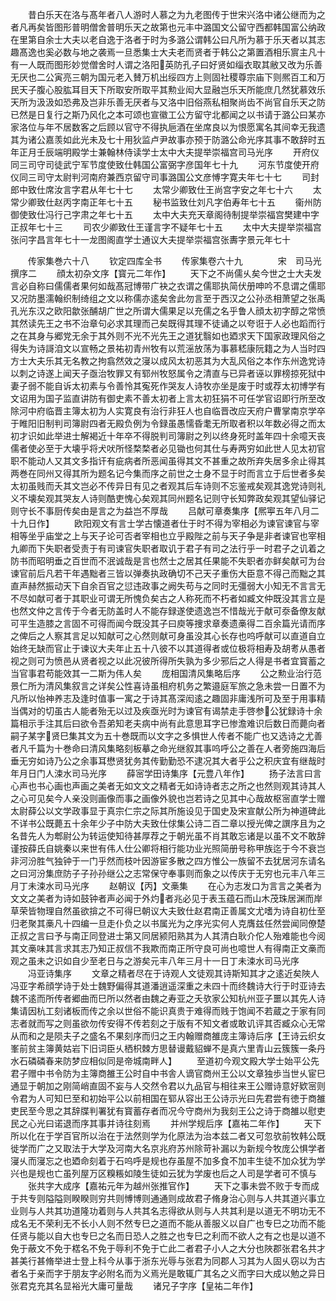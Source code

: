 <!-- { "loadSidebar": true } -->
　　昔白乐天在洛与髙年者八人游时人慕之为九老图传于世宋兴洛中诸公继而为之者凡再矣皆图形普明僧舍普明乐天之故第也元丰中潞国文公留守西都韩国富公纳政在里第自余士大夫以老自逸于洛者于时为多潞公谓韩公曰凡所为慕于乐天者以其志趣髙逸也奚必数与地之袭焉一旦悉集士大夫老而贤者于韩公之第置酒相乐賔主凡十有一人既而图形妙觉僧舍时人谓之洛阳英防孔子曰好贤如缁衣取其敝又改为乐善无厌也二公寅亮三朝为国元老入賛万机出绥四方上则固社稷尊宗庙下则熈百工和万民天子腹心股肱耳目天下所取安所取平其勲业闳大显融岂乐天所能庶几然犹慕效乐天所为汲汲如恐弗及岂非乐善无厌者与又洛中旧俗燕私相聚尚齿不尚官自乐天之防已然是日复行之斯乃风化之本可颂也宣徽工公方留守北都闻之以书请于潞公曰某亦家洛位与年不居数客之后顾以官守不得执巵酒在坐席良以为恨愿寓名其间幸无我遗其为诸公嘉羡如此光未及七十用狄监卢尹故事亦预于防潞公命光序其事不敢辞时五年正月壬辰端明殿学士兼翰林侍读学士太中大夫提举崇福宫司马光序
　　开府仪同三司守司徒武宁军节度使致仕韩国公富弼字彦国年七十九
　　河东节度使开府仪同三司守太尉判河南府兼西京留守司事潞国公文彦愽字寛夫年七十七
　　司封郎中致仕席汝言字君从年七十七
　　太常少卿致仕王尚宫字安之年七十六
　　太常少卿致仕赵丙字南正年七十五
　　秘书监致仕刘凡字伯寿年七十五
　　衞州防御使致仕冯行己字肃之年七十五
　　太中大夫充天章阁待制提举崇福宫樊建中字正叔年七十三
　　司农少卿致仕王谨言字不疑年七十五
　　太中大夫提举崇福宫张问字昌言年七十一龙图阁直学士通议大夫提举崇福宫张夀字景元年七十










　　传家集巻六十八
　　钦定四库全书
　　传家集卷六十九　　　　宋　司马光　撰序二
　　顔太初杂文序【寳元二年作】
　　天下之不尚儒乆矣今世之士大夫发言必自称曰儒儒者果何如哉髙冠博带广袂之衣谓之儒耶执简伏册呻吟不息谓之儒耶又况防墨濡翰织制绮组之文以称儒亦逺矣舍此勿言至于西汉之公孙丞相萧望之张禹孔光东汉之欧阳歙张酺胡广世之所谓大儒果足以充儒之名乎鲁人顔太初字醇之常愤其然读先王之书不治章句必求其理而己矣既得其理不徒诵之以夸诳于人必也蹈而行之在其身与郷党无余于其外则不光不光先王之道犹翳如也廼求天下国家政理风俗之得失为诗謌洎文以宣畅之景祐初青州牧有以荒滛放荡为事慕嵇康阮籍之为人当时四方士大夫乐其无名教之拘翕然效之寖以成风太初恶其为大乱风俗之本作东州逸党诗以刺之诗遂上闻天子亟治牧罪又有郓州牧怒属令之清直与已异者诬以罪榜掠死狱中妻子弱不能自诉太初素与令善怜其寃死作哭友人诗牧亦坐是废于时或荐太初博学有文诏用为国子监直讲防有御史素不善太初者上言太初狂狷不可任学官诏即行所至改除河中府临晋主簿太初为人实寛良有治行非狂人也自临晋改应天府户曹掌南京学卒于睢阳旧制判司簿尉四者无殿负例为令録虽愚懦昏耄无所取者积以年数必得之而太初才识如此举进士解褐近十年卒不得脱判司簿尉之列以终身死时盖年四十余噫天丧儒者使必至于大壊乎将犬吠所怪楘楘者必见锄也何其仕与寿两穷如此世人见太初官职不能动人又其文多指讦有疵病者所恶闻虽得其文不甚重之故所弃失居多余止得其两巻在同州又得其所为题名记今集而序之前世之士身不显于时而言立于后世者多矣太初虽贱而夭其文岂必不传异日有见之者观其后车诗则不忘鉴戒矣观其逸党诗则礼义不壊矣观其哭友人诗则酷吏愧心矣观其同州题名记则守长知弊政矣观其望仙驿记则守长不事厨传矣由是言之为益岂不厚哉
　　吕献可章奏集序【熈寕五年八月二十九日作】
　　欧阳观文有言士学古懐道者仕于时不得为宰相必为谏官谏官与宰相等坐乎庙堂之上与天子论可否者宰相也立乎殿陛之前与天子争是非者谏官也宰相九卿而下失职者受责于有司谏官失职者取讥于君子有司之法行乎一时君子之讥着之防书而昭明垂之百世而不泯诚哉是言也然士之居其任果能不失职者亦鲜矣献可为台谏官前后凡若干年遇黜者三皆以弹奏执政确切不己天子重伤大臣意不得己而黜之其直声赫然振动天下自余百官之愆违政事之阙失苟与之同时无彊弱大小知无不言言无不尽如献可者于其职业可谓无所愧负矣古之人称死而不朽者如臧文仲既没其言立是也然文仲之言传于今者无防盖时人不能存録遂使遗逸岂不惜哉光于献可沗备僚友献可平生造膝之言固不可得而闻今既没其子曰庾等捜求章奏遗槀得二百余篇光请而序之俾后之人察其言足以知献可之心然则献可身虽没其心长存也呜呼献可以直道自立始终无缺而官止于谏议大夫年止五十八彼不以其道得者或位极将相寿及胡耉从愚者视之则可为愤邑从贤者视之以此况彼所得所失孰为多少邪后之人得是书者宜寳蓄之当官事君苟能效其一二斯为伟人矣
　　庞相国清风集略后序
　　公之勲业治行范景仁所为清风集叙言之详矣公性喜诗虽相府机务之繁邉庭军旅之急未尝一日置不为凡所以怡神养志及逢时值事一寓之于诗其髙深闳逺之趣固非庸浅所可及至于用事精当偶对的切虽古人能者殆无以过及疾亟光时为谏官有谒禁走手啓参公犹録诗十余篇相示手注其后曰欲令吾弟知老夫病中尚有此意思耳字已惨澹难识后数日而薨向者嗣子某字贤巳集其文为五十巻既而以文字之多惧世人传者不能广也又选诗之尤善者凡千篇为十巻命曰清风集略刻板摹之命光继叙其事呜呼公之善在人者旁施四海后垂无穷如诗乃公之余事耳懋贤犹务其传勤勤恐不逮况其大者乎公之积庆宜有继哉时年月日门人涑水司马光序
　　薛宻学田诗集序【元豊八年作】
　　扬子法言曰言心声也书心画也声画之美者无如文文之精者无如诗诗者志之所之也然则观其诗其人之心可见矣今人亲没则画像而事之画像外貌也岂若诗之见其中心哉故枢宻直学士赠太尉薛公以文学政事显于真宗仁宗之际其所施设见于国史及宋宣献公所为神道碑此不详书公既薨五十余年少子中防大夫致仕俅集公诗二百二章以授光俾之譔序且为之名昔先人为郫尉公为转运使知待甚厚荐之于朝光虽不肖其敢忘诸是以虽不文不敢辞谨按薛氏自姚秦以来世有伟人仕公卿将相行能功业光照简册号称甲族迄于今不衰岂非河汾胜气独钟于一门乎然而枝叶因游宦多散之四方惟公一族留不去犹居河东请名之曰河汾集庶防子子孙孙继公之志常保守奉事则而象之以传庆于无穷也元丰八年三月丁未涑水司马光序
　　赵朝议【丙】文槀集
　　在心为志发口为言言之美者为文文之美者为诗如鼓钟者声必闻于外灼者兆必见于表玉蕴石而山木茂珠居渊而岸草荣皆物理自然虽欲揜之不可得巳朝议大夫致仕赵君南正善属文尤嗜为诗自初仕至归老聚其槀凡十四编一旦走仆负之以书属光为之序光实何人克膺兹任然尝闻同僚楚正叔之言曰予与南正同登进士第又同居颍阳熟其为人其清白耿介佗人殆难能也今阅其文槀味其言求其志乃知正叔信不我欺而南正所守良可尚也噫世人有得南正文槀而观之虽未之识如自少至老日与之游矣元丰八年三月十一日丁未涑水司马光序
　　冯亚诗集序
　　文章之精者尽在于诗观人文徒观其诗斯知其才之逺近矣陜人冯亚字希顔学诗于处士魏野偏得其道潘逍遥深重之未四十而终魏诗大行于时亚诗去魏不逺而所传者郷曲而巳所以然者由魏之寿亚之夭欤家公知杭州亚子噩以其先人诗集请因杭工刻诸板而传之余以世俗不能识真贵于难得而贱于饱闻不若蔵之于家有同志者就而写之则虽欲勿传安得不传若刻之于版有不知文者或敢讥评其否臧众心无常从而和之是陨夫子之盛名不果刻序而归之王内翰赠商雒庞主簿诗后序【王诗云织女峯前贫主簿黄姑岩下旧词臣乆栖枳棘方思替谩戴貂蝉不是真六里青山云簇簇一条丹水石磷磷春来防梦应相似同是帝城南畔人】
　　至道初今观文殿大学士始平公先君子赠中书令防为主簿商雒王公时自中书舎人谪官商州王公以文章独歩当世乆宦巳通显于朝加之刚简峭直固不妄与人交然令君以九品官与相往来王公赠诗意好欵宻则令君为人可知巳至和初始平公以前相国在郓从容出王公诗示光曰先君尝有徳于商雒吏民至今思之其辞牒判署犹有寳蓄存者而况今守商州为我刻王公之诗于商雒以慰吏民之心光曰诺退而序其事并诗往刻焉
　　并州学规后序【嘉祐二年作】
　　天下所以化在于学百官所以治在于法然则学为化原法为治本兹二者又可忽欤前牧韩公既徙学而广之又取法于大学及河南大名京兆府苏州除苛补漏以为新规今牧庞公惧学者寖乆而寖忘之也廼命刻着于石呜呼是规也存虽屋不加多食不加丰生徒不加众犹为学兴也是规也亡虽列屋万区糗粻如陵生徒如云犹为学废也后之人司是学者可不慎与
　　张共字大成序【嘉祐元年为越州张推官作】
　　天下之事未尝不败于专而成于共专则隘隘则睽睽则穷共则愽博则通通则成故君子脩身治心则与人共其道兴事立业则与人共其功道隆功着则与人共其名志得欲从则与人共其利是以道无不明功无不成名无不荣利无不长小人则不然专巳之道而不能从善服义以自广也专巳之功而不能任贤与能以自大也专巳之名而日恐人之胜之也专巳之利而不欲人之有之也是以道不免于蔽文不免于楛名不免于辱利不免于亡此二者君子小人之大分也陜郡张君名共才甚美行甚脩举进士登上科今从事于浙东光辱与张君为同郡人习其为人固乆窃以为古者名于亲而字于朋友字必附名而为义焉光是敢辄广其名之义而字曰大成以勉之异日张君克充其名显裕光大庸可量哉
　　诸兄子字序【皇祐二年作】
